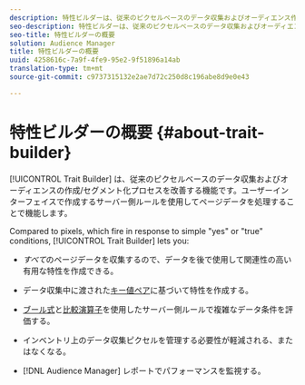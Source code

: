 ```yaml
---
description: 特性ビルダーは、従来のピクセルベースのデータ収集およびオーディエンス作成／セグメント化プロセスを改善する機能です。ユーザーインターフェイスで作成するサーバー側ルールを使用してページデータを処理することで機能します。
seo-description: 特性ビルダーは、従来のピクセルベースのデータ収集およびオーディエンス作成／セグメント化プロセスを改善する機能です。ユーザーインターフェイスで作成するサーバー側ルールを使用してページデータを処理することで機能します。
seo-title: 特性ビルダーの概要
solution: Audience Manager
title: 特性ビルダーの概要
uuid: 4258616c-7a9f-4fe9-95e2-9f51896a14ab
translation-type: tm+mt
source-git-commit: c9737315132e2ae7d72c250d8c196abe8d9e0e43

---
```



# 特性ビルダーの概要 {#about-trait-builder}

[!UICONTROL Trait Builder] は、従来のピクセルベースのデータ収集およびオーディエンスの作成/セグメント化プロセスを改善する機能です。ユーザーインターフェイスで作成するサーバー側ルールを使用してページデータを処理することで機能します。

<!-- c_tb_about.xml -->

Compared to pixels, which fire in response to simple "yes" or "true" conditions, [!UICONTROL Trait Builder] lets you:

* *すべて*&#x200B;のページデータを収集するので、データを後で使用して関連性の高い有用な特性を作成できる。
* データ収集中に渡された[キー値ペア](../../reference/key-value-pairs-explained.md)に基づいて特性を作成する。
* [ブール式](../../reference/boolean-expressions-tsb.md)と[比較演算子](../../features/traits/trait-comparison-operators.md)を使用したサーバー側ルールで複雑なデータ条件を評価する。

* インベントリ上のデータ収集ピクセルを管理する必要性が軽減される、またはなくなる。
* [!DNL Audience Manager] レポートでパフォーマンスを監視する。